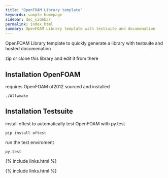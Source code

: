 ```yaml
---
title: "OpenFOAM Library template"
keywords: sample homepage
sidebar: doc_sidebar
permalink: index.html
summary: OpenFOAM Library template with testsuite and documenation
---
```


OpenFOAM Library template to quickly generate a library with testsuite and hosted documenation

zip or clone this library and edit it from there

## Installation OpenFOAM

requires OpenFOAM of2012 sourced and installed

```
./Allwmake
```
## Installation Testsuite

install oftest to automatically test OpenFOAM with py.test

```
pip install oftest
```

run the test enviroment
```
py.test
```

{% include links.html %}



{% include links.html %}
